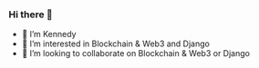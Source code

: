 ### Hi there 👋
- 👋 I’m Kennedy
- 👀 I’m interested in Blockchain & Web3 and Django
- 👯 I’m looking to collaborate on Blockchain & Web3 or Django
<!--
- 🌱 I’m currently learning Blockchain and Distributed Systems @ Africa Blockchain Center
![](https://komarev.com/ghpvc/?username=Kenato254&color=blue&style=plastic)
**Kenato254/Kenato254** is a ✨ _special_ ✨ repository because its `README.md` (this file) appears on your GitHub profile.

Here are some ideas to get you started:

- 🔭 I’m currently working on ...
- 🌱 I’m currently learning ...
- 👯 I’m looking to collaborate on ...
- 🤔 I’m looking for help with ...
- 💬 Ask me about ...
- 📫 How to reach me: ...
- 😄 Pronouns: ...
- ⚡ Fun fact: ...
-->
